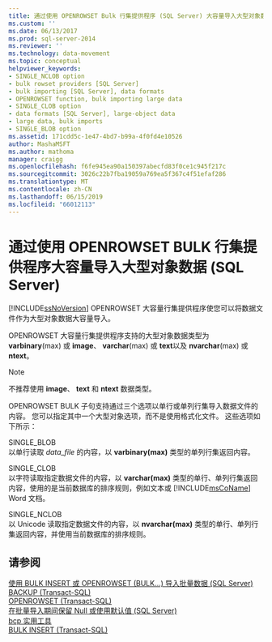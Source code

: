 ```yaml
---
title: 通过使用 OPENROWSET Bulk 行集提供程序 (SQL Server) 大容量导入大型对象数据 |Microsoft Docs
ms.custom: ''
ms.date: 06/13/2017
ms.prod: sql-server-2014
ms.reviewer: ''
ms.technology: data-movement
ms.topic: conceptual
helpviewer_keywords:
- SINGLE_NCLOB option
- bulk rowset providers [SQL Server]
- bulk importing [SQL Server], data formats
- OPENROWSET function, bulk importing large data
- SINGLE_CLOB option
- data formats [SQL Server], large-object data
- large data, bulk imports
- SINGLE_BLOB option
ms.assetid: 171cdd5c-1e47-4bd7-b99a-4f0fd4e10526
author: MashaMSFT
ms.author: mathoma
manager: craigg
ms.openlocfilehash: f6fe945ea90a150397abecfd83f0ce1c945f217c
ms.sourcegitcommit: 3026c22b7fba19059a769ea5f367c4f51efaf286
ms.translationtype: MT
ms.contentlocale: zh-CN
ms.lasthandoff: 06/15/2019
ms.locfileid: "66012113"
---
```

# <a name="bulk-import-large-object-data-by-using-the-openrowset-bulk-rowset-provider-sql-server"></a>通过使用 OPENROWSET BULK 行集提供程序大容量导入大型对象数据 (SQL Server)
  [!INCLUDE[ssNoVersion](../../includes/ssnoversion-md.md)] OPENROWSET 大容量行集提供程序使您可以将数据文件作为大型对象数据大容量导入。  
  
 OPENROWSET 大容量行集提供程序支持的大型对象数据类型为 **varbinary**(max) 或 **image**、 **varchar**(max) 或 **text**以及 **nvarchar**(max) 或 **ntext**。  
  
> [!NOTE]  
>  不推荐使用 **image**、 **text** 和 **ntext** 数据类型。  
  
 OPENROWSET BULK 子句支持通过三个选项以单行或单列行集导入数据文件的内容。 您可以指定其中一个大型对象选项，而不是使用格式化文件。 这些选项如下所示：  
  
 SINGLE_BLOB  
 以单行读取 *data_file* 的内容，以 **varbinary(max)** 类型的单列行集返回内容。  
  
 SINGLE_CLOB  
 以字符读取指定数据文件的内容，以 **varchar(max)** 类型的单行、单列行集返回内容，使用的是当前数据库的排序规则，例如文本或 [!INCLUDE[msCoName](../../includes/msconame-md.md)] Word 文档。  
  
 SINGLE_NCLOB  
 以 Unicode 读取指定数据文件的内容，以 **nvarchar(max)** 类型的单行、单列行集返回内容，并使用当前数据库的排序规则。  
  
## <a name="see-also"></a>请参阅  
 [使用 BULK INSERT 或 OPENROWSET (BULK...) 导入批量数据 (SQL Server)](import-bulk-data-by-using-bulk-insert-or-openrowset-bulk-sql-server.md)   
 [BACKUP (Transact-SQL)](/sql/t-sql/statements/backup-transact-sql)   
 [OPENROWSET (Transact-SQL)](/sql/t-sql/functions/openrowset-transact-sql)   
 [在批量导入期间保留 Null 或使用默认值 (SQL Server)](keep-nulls-or-use-default-values-during-bulk-import-sql-server.md)   
 [bcp 实用工具](../../tools/bcp-utility.md)   
 [BULK INSERT (Transact-SQL)](/sql/t-sql/statements/bulk-insert-transact-sql)  
  
  
